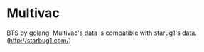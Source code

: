 # Multivac #
BTS by golang.
Multivac's data is compatible with starug1's data. (http://starbug1.com/)
